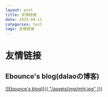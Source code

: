 ```yaml
---
layout: post
title: 友情链接
date: 2019-09-11
categories: test
tags: 友情链接
---
```


# 友情链接

## Ebounce's blog(dalaoの博客)

[![Ebounce's blog]({{ "/assets/img/mht.jpg" }})](http://www.ebounce.cn/)

